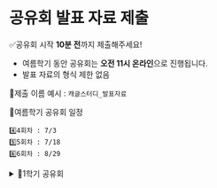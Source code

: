 # 공유회 발표 자료 제출

✅공유회 시작 **10분 전**까지 제출해주세요!

- 여름학기 동안 공유회는 **오전 11시 온라인**으로 진행됩니다.
- 발표 자료의 형식 제한 없음

📌제출 이름 예시 : `캐글스터디_발표자료`

📆여름학기 공유회 일정
  ```
  4️⃣4회차 : 7/3
  5️⃣5회차 : 7/18
  6️⃣6회차 : 8/29
  ```

<details>
<summary>📆1학기 공유회</summary>
<div markdown="1">

  - 1, 2회차 : 발표 자료의 형식 제한 없음
  - 3회차 : `ppt`로 형식 제한

  ```
  1️⃣1회차 : 4/2
  2️⃣2회차 : 5/21
  3️⃣3회차 : 6/25 (1학기 종강총회)
  ```

</div>
</details>




